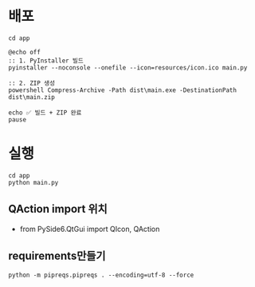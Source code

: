 # 배포

```
cd app

@echo off
:: 1. PyInstaller 빌드
pyinstaller --noconsole --onefile --icon=resources/icon.ico main.py

:: 2. ZIP 생성
powershell Compress-Archive -Path dist\main.exe -DestinationPath dist\main.zip

echo ✅ 빌드 + ZIP 완료
pause

```

# 실행

```
cd app
python main.py
```

## QAction import 위치

- from PySide6.QtGui import QIcon, QAction

## requirements만들기

```
python -m pipreqs.pipreqs . --encoding=utf-8 --force
```
